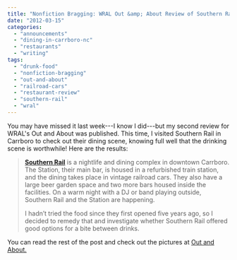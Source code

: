 ```yaml
---
title: "Nonfiction Bragging: WRAL Out &amp; About Review of Southern Rail"
date: "2012-03-15"
categories: 
  - "announcements"
  - "dining-in-carrboro-nc"
  - "restaurants"
  - "writing"
tags: 
  - "drunk-food"
  - "nonfiction-bragging"
  - "out-and-about"
  - "railroad-cars"
  - "restaurant-review"
  - "southern-rail"
  - "wral"
---
```


You may have missed it last week---I know I did---but my second review for WRAL's Out and About was published. This time, I visited Southern Rail in Carrboro to check out their dining scene, knowing full well that the drinking scene is worthwhile! Here are the results:

> **[Southern Rail](http://www.wral.com/Carrboro/Restaurants-Bars/Southern-Rail/7019258/)** is a nightlife and dining complex in downtown Carrboro. The Station, their main bar, is housed in a refurbished train station, and the dining takes place in vintage railroad cars. They also have a large beer garden space and two more bars housed inside the facilities. On a warm night with a DJ or band playing outside, Southern Rail and the Station are happening.
> 
> I hadn’t tried the food since they first opened five years ago, so I decided to remedy that and investigate whether Southern Rail offered good options for a bite between drinks.

You can read the rest of the post and check out the pictures at [Out and About.](http://www.wral.com/entertainment/out_and_about/blogpost/10819054/ "WRAL Out and About")
